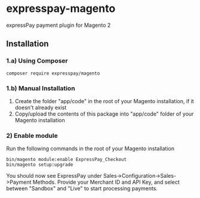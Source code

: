 # expresspay-magento
expressPay payment plugin for Magento 2

## Installation

### 1.a) Using Composer
````
composer require expresspay/magento
````

### 1.b) Manual Installation
1. Create the folder "app/code" in the root of your Magento installation, if it doesn't already exist
2. Copy/upload the contents of this package into "app/code" folder of your Magento installation

### 2) Enable module
Run the following commands in the root of your Magento installation
````
bin/magento module:enable ExpressPay_Checkout
bin/magento setup:upgrade
````

You should now see ExpressPay under Sales->Configuration->Sales->Payment Methods. Provide your Merchant ID and API Key, and select between "Sandbox" and "Live" to start processing payments.